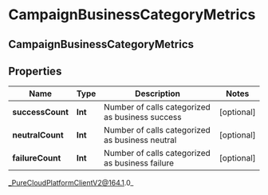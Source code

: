 # CampaignBusinessCategoryMetrics

## CampaignBusinessCategoryMetrics

## Properties

|Name | Type | Description | Notes|
|------------ | ------------- | ------------- | -------------|
| **successCount** | **Int** | Number of calls categorized as business success | [optional] |
| **neutralCount** | **Int** | Number of calls categorized as business neutral | [optional] |
| **failureCount** | **Int** | Number of calls categorized as business failure | [optional] |



_PureCloudPlatformClientV2@164.1.0_
